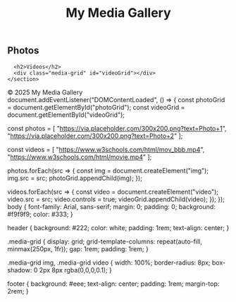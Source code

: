<!DOCTYPE html>
<html lang="en">
<head>
  <meta charset="UTF-8" />
  <meta name="viewport" content="width=device-width, initial-scale=1.0"/>
  <title>My Media Gallery</title>
  <link rel="stylesheet" href="style.css" />
</head>
<body>
  <header><h1>My Media Gallery</h1></header>
  <main>
    <section id="gallery">
      <h2>Photos</h2>
      <div class="media-grid" id="photoGrid"></div>

      <h2>Videos</h2>
      <div class="media-grid" id="videoGrid"></div>
    </section>
  </main>
  <footer>&copy; 2025 My Media Gallery</footer>
  <script src="script.js"></script>
</body>
</html>
document.addEventListener("DOMContentLoaded", () => {
  const photoGrid = document.getElementById("photoGrid");
  const videoGrid = document.getElementById("videoGrid");

  const photos = [
    "https://via.placeholder.com/300x200.png?text=Photo+1",
    "https://via.placeholder.com/300x200.png?text=Photo+2"
  ];

  const videos = [
    "https://www.w3schools.com/html/mov_bbb.mp4",
    "https://www.w3schools.com/html/movie.mp4"
  ];

  photos.forEach(src => {
    const img = document.createElement("img");
    img.src = src;
    photoGrid.appendChild(img);
  });

  videos.forEach(src => {
    const video = document.createElement("video");
    video.src = src;
    video.controls = true;
    videoGrid.appendChild(video);
  });
});
body {
  font-family: Arial, sans-serif;
  margin: 0;
  padding: 0;
  background: #f9f9f9;
  color: #333;
}

header {
  background: #222;
  color: white;
  padding: 1rem;
  text-align: center;
}

.media-grid {
  display: grid;
  grid-template-columns: repeat(auto-fill, minmax(250px, 1fr));
  gap: 1rem;
  padding: 1rem;
}

.media-grid img, .media-grid video {
  width: 100%;
  border-radius: 8px;
  box-shadow: 0 2px 8px rgba(0,0,0,0.1);
}

footer {
  background: #eee;
  text-align: center;
  padding: 1rem;
  margin-top: 2rem;
}
